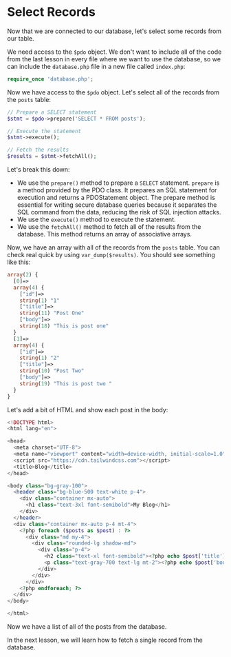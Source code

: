 # Select Records

Now that we are connected to our database, let's select some records from our table.

We need access to the `$pdo` object. We don't want to include all of the code from the last lesson in every file where we want to use the database, so we can include the `database.php` file in a new file called `index.php`:

```php
require_once 'database.php';
```

Now we have access to the `$pdo` object. Let's select all of the records from the `posts` table:

```php
// Prepare a SELECT statement
$stmt = $pdo->prepare('SELECT * FROM posts');

// Execute the statement
$stmt->execute();

// Fetch the results
$results = $stmt->fetchAll();
```

Let's break this down:

- We use the `prepare()` method to prepare a `SELECT` statement. `prepare` is a method provided by the PDO class. It prepares an SQL statement for execution and returns a PDOStatement object. The prepare method is essential for writing secure database queries because it separates the SQL command from the data, reducing the risk of SQL injection attacks.
- We use the `execute()` method to execute the statement.
- We use the `fetchAll()` method to fetch all of the results from the database. This method returns an array of associative arrays.

Now, we have an array with all of the records from the `posts` table. You can check real quick by using `var_dump($results)`. You should see something like this:

```php
array(2) {
  [0]=>
  array(4) {
    ["id"]=>
    string(1) "1"
    ["title"]=>
    string(11) "Post One"
    ["body"]=>
    string(18) "This is post one"
  }
  [1]=>
  array(4) {
    ["id"]=>
    string(1) "2"
    ["title"]=>
    string(10) "Post Two"
    ["body"]=>
    string(19) "This is post two "
  }
}
```

Let's add a bit of HTML and show each post in the body:

```php
<!DOCTYPE html>
<html lang="en">

<head>
  <meta charset="UTF-8">
  <meta name="viewport" content="width=device-width, initial-scale=1.0">
  <script src="https://cdn.tailwindcss.com"></script>
  <title>Blog</title>
</head>

<body class="bg-gray-100">
  <header class="bg-blue-500 text-white p-4">
    <div class="container mx-auto">
      <h1 class="text-3xl font-semibold">My Blog</h1>
    </div>
  </header>
  <div class="container mx-auto p-4 mt-4">
    <?php foreach ($posts as $post) : ?>
      <div class="md my-4">
        <div class="rounded-lg shadow-md">
          <div class="p-4">
            <h2 class="text-xl font-semibold"><?php echo $post['title']; ?></h2>
            <p class="text-gray-700 text-lg mt-2"><?php echo $post['body']; ?></p>
          </div>
        </div>
      </div>
    <?php endforeach; ?>
  </div>
</body>

</html>
```

Now we have a list of all of the posts from the database.

In the next lesson, we will learn how to fetch a single record from the database.
